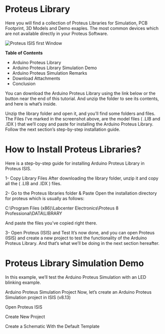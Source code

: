 # Proteus Library
Here you will find a collection of Proteus Libraries for Simulation, PCB Footprint, 3D Models and Demo exaples. The most common devices which are not available directly in your Proteus Software.

![Proteus ISIS first Window](https://github.com/user-attachments/assets/0210005e-72ee-486c-997c-5a2204d154c7)

**Table of Contents**
-  Arduino Proteus Library
-  Arduino Proteus Library Simulation Demo
-  Arduino Proteus Simulation Remarks
-  Download Attachments
-  Conclusion


You can download the Arduino Proteus Library using the link below or the button near the end of this tutorial. And unzip the folder to see its contents, and here is what’s inside.

Unzip the library folder and open it, and you’ll find some folders and files. The Files I’ve marked in the screenshot above, are the model files ( .LIB and .IDX ) that we’ll copy and paste for installing the Arduino Proteus Library. Follow the next section’s step-by-step installation guide.

# How to Install Proteus Libraries?
Here is a step-by-step guide for installing Arduino Proteus Library in Proteus ISIS.

1- Copy Library Files
After downloading the library folder, unzip it and copy all the ( .LIB and .IDX ) files.

2- Go to the Proteus libraries folder & Paste
Open the installation directory for proteus which is usually as follows:

C:\Program Files (x86)\Labcenter Electronics\Proteus 8 Professional\DATA\LIBRARY

And paste the files you’ve copied right there.

3- Open Proteus (ISIS) and Test
It’s now done, and you can open Proteus (ISIS) and create a new project to test the functionality of the Arduino Proteus Library. And that’s what we’ll be doing in the next section hereafter.


# Proteus Library Simulation Demo
In this example, we’ll test the Arduino Proteus Simulation with an LED blinking example.

Arduino Proteus Simulation Project
Now, let’s create an Arduino Proteus Simulation project in ISIS (v8.13)

Open Proteus ISIS

Create New Project

Create a Schematic With the Default Template
